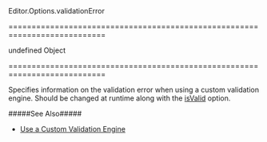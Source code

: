 <!--id-->Editor.Options.validationError<!--/id-->
===========================================================================
<!--default-->undefined<!--/default-->
<!--type-->Object<!--/type-->
===========================================================================

<!--shortDescription-->
Specifies information on the validation error when using a custom validation engine. Should be changed at runtime along with the [isValid]({basewidgetpath}/Configuration/#isValid) option.
<!--/shortDescription-->

<!--fullDescription-->
#####See Also#####
- [Use a Custom Validation Engine](/Documentation/Guide/Widgets/Common/UI_Widgets/Data_Validation/#Use_a_Custom_Validation_Engine)
<!--/fullDescription-->